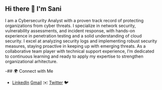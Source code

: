 ## Hi there 👋 I'm Sani

I am a Cybersecurity Analyst with a proven track record of protecting organizations from cyber threats. I specialize in network security, vulnerability assessments, and incident response, with hands-on experience in penetration testing and a solid understanding of cloud security. I excel at analyzing security logs and implementing robust security measures, staying proactive in keeping up with emerging threats. As a collaborative team player with technical support experience, I’m dedicated to continuous learning and ready to apply my expertise to strengthen organizational arhitecture.

-## 🌍 Connect with Me

- [LinkedIn](https://www.linkedin.com/in/sani-abuh-ibrahim-796199ab/-sani-abuh-ibrahim ) [Gmail](mailto:saniabuh@gmail.com) ✉️ [Twitter](https://twitter.com/saniabuh) 🐦



